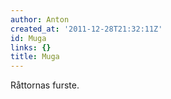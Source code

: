 ```yaml
---
author: Anton
created_at: '2011-12-28T21:32:11Z'
id: Muga
links: {}
title: Muga
---
```


Råttornas furste.
